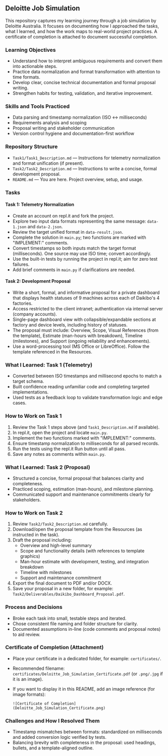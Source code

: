 ## Deloitte Job Simulation

This repository captures my learning journey through a job simulation by Deloitte Australia. It focuses on documenting how I approached the tasks, what I learned, and how the work maps to real-world project practices. A certificate of completion is attached to document successful completion.


### Learning Objectives

- Understand how to interpret ambiguous requirements and convert them into actionable steps.
- Practice data normalization and format transformation with attention to time formats.
- Develop clear, concise technical documentation and formal proposal writing.
- Strengthen habits for testing, validation, and iterative improvement.

### Skills and Tools Practiced

- Data parsing and timestamp normalization (ISO ↔ milliseconds)
- Requirements analysis and scoping
- Proposal writing and stakeholder communication
- Version control hygiene and documentation-first workflow

### Repository Structure

- `Task1/Task1_Description.md` — Instructions for telemetry normalization and format unification (if present).
- `Task2/Task2_Description.md` — Instructions to write a concise, formal development proposal.
- `README.md` — You are here. Project overview, setup, and usage.

### Tasks

#### Task 1: Telemetry Normalization
- Create an account on repl.it and fork the project.
- Explore two input data formats representing the same message: `data-1.json` and `data-2.json`.
- Review the target unified format in `data-result.json`.
- Complete the solution in `main.py`; two functions are marked with "IMPLEMENT:" comments.
- Convert timestamps so both inputs match the target format (milliseconds). One source may use ISO time; convert accordingly.
- Use the built-in tests by running the project in repl.it; aim for zero test failures.
- Add brief comments in `main.py` if clarifications are needed.

#### Task 2: Development Proposal
- Write a short, formal, and informative proposal for a private dashboard that displays health statuses of 9 machines across each of Daikibo's 4 factories.
- Access restricted to the client intranet; authentication via internal server (company accounts).
- Single-page dashboard view with collapsible/expandable sections at factory and device levels, including history of statuses.
- The proposal must include: Overview, Scope, Visual References (from the template), Estimate (man-hours with breakdown), Timeline (milestones), and Support (ongoing reliability and enhancements).
- Use a word-processing tool (MS Office or LibreOffice). Follow the template referenced in the Resources.


### What I Learned: Task 1 (Telemetry)

- Converted between ISO timestamps and millisecond epochs to match a target schema.
- Built confidence reading unfamiliar code and completing targeted implementations.
- Used tests as a feedback loop to validate transformation logic and edge cases.

### How to Work on Task 1

1. Review the Task 1 steps above (and `Task1_Description.md` if available).
2. In repl.it, open the project and locate `main.py`.
3. Implement the two functions marked with "IMPLEMENT:" comments.
4. Ensure timestamp normalization to milliseconds for all parsed records.
5. Run the tests using the repl.it Run button until all pass.
6. Save any notes as comments within `main.py`.

### What I Learned: Task 2 (Proposal)

- Structured a concise, formal proposal that balances clarity and completeness.
- Practiced scoping, estimation (man-hours), and milestone planning.
- Communicated support and maintenance commitments clearly for stakeholders.

### How to Work on Task 2

1. Review `Task2/Task2_Description.md` carefully.
2. Download/open the proposal template from the Resources (as instructed in the task).
3. Draft the proposal including:
   - Overview and high-level summary
   - Scope and functionality details (with references to template graphics)
   - Man-hour estimate with development, testing, and integration breakdown
   - Timeline with milestones
   - Support and maintenance commitment
4. Export the final document to PDF and/or DOCX.
5. Save your proposal in a new folder, for example: `Task2/Deliverables/Daikibo_Dashboard_Proposal.pdf`.

### Process and Decisions

- Broke each task into small, testable steps and iterated.
- Chose consistent file naming and folder structure for clarity.
- Documented assumptions in-line (code comments and proposal notes) to aid review.

### Certificate of Completion (Attachment)

- Place your certificate in a dedicated folder, for example: `certificates/`.
- Recommended filename: `certificates/Deloitte_Job_Simulation_Certificate.pdf` (or `.png/.jpg` if it is an image).
- If you want to display it in this README, add an image reference (for image formats):

  `![Certificate of Completion](Deloitte_Job_Simulation_Certificate.png)`

### Challenges and How I Resolved Them

- Timestamp mismatches between formats: standardized on milliseconds and added conversion logic verified by tests.
- Balancing brevity with completeness in the proposal: used headings, bullets, and a template-aligned outline.

